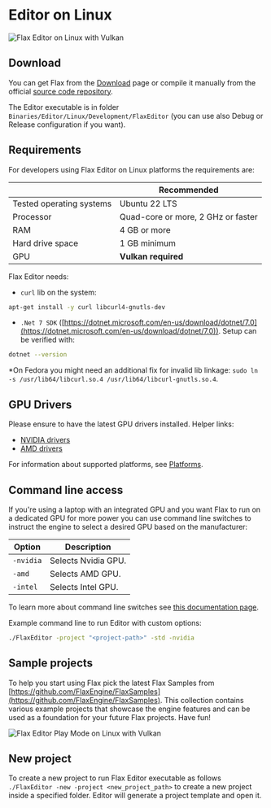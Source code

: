 # Editor on Linux

![Flax Editor on Linux with Vulkan](media/flax-editor-linux-vulkan.png)

## Download

You can get Flax from the [Download](https://flaxengine.com/download/) page or compile it manually from the official [source code repository](https://github.com/FlaxEngine/FlaxEngine).

The Editor executable is in folder `Binaries/Editor/Linux/Development/FlaxEditor` (you can use also Debug or Release configuration if you want).

## Requirements

For developers using Flax Editor on Linux platforms the requirements are:

|                          | Recommended                        |
| ------------------------ | ---------------------------------- |
| Tested operating systems | Ubuntu 22 LTS                      |
| Processor                | Quad-core or more, 2 GHz or faster |
| RAM                      | 4 GB or more                       |
| Hard drive space         | 1 GB minimum                       |
| GPU                      | **Vulkan required**                |

Flax Editor needs:

* `curl` lib on the system:

```bash
apt-get install -y curl libcurl4-gnutls-dev
```

* `.Net 7 SDK` ([https://dotnet.microsoft.com/en-us/download/dotnet/7.0](https://dotnet.microsoft.com/en-us/download/dotnet/7.0)). Setup can be verified with:

```bash
dotnet --version
```

*On Fedora you might need an additional fix for invalid lib linkage: `sudo ln -s /usr/lib64/libcurl.so.4 /usr/lib64/libcurl-gnutls.so.4`.

## GPU Drivers

Please ensure to have the latest GPU drivers installed. Helper links:

* [NVIDIA drivers](http://www.nvidia.com/Download/index.aspx?lang=en-us/)
* [AMD drivers](http://support.amd.com/en-us/download)

For information about supported platforms, see [Platforms](../platforms/index.md).

## Command line access

If you're using a laptop with an integrated GPU and you want Flax to run on a dedicated GPU for more power you can use command line switches to instruct the engine to select a desired GPU based on the manufacturer:

| Option    | Description         |
| --------- | ------------------- |
| `-nvidia` | Selects Nvidia GPU. |
| `-amd`    | Selects AMD GPU.    |
| `-intel`  | Selects Intel GPU.  |

To learn more about command line switches see [this documentation page](../editor/advanced/command-line-access.md).

Example command line to run Editor with custom options:

```bash
./FlaxEditor -project "<project-path>" -std -nvidia
```

## Sample projects

To help you start using Flax pick the latest Flax Samples from [https://github.com/FlaxEngine/FlaxSamples](https://github.com/FlaxEngine/FlaxSamples). This collection contains various example projects that showcase the engine features and can be used as a foundation for your future Flax projects. Have fun!

![Flax Editor Play Mode on Linux with Vulkan](media/editor-playing-on-linux-vulkan.gif)

## New project

To create a new project to run Flax Editor executable as follows `./FlaxEditor -new -project <new_project_path>` to create a new project inside a specified folder. Editor will generate a project template and open it.
